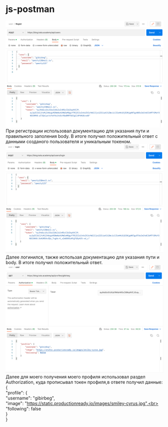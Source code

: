 # js-postman


![Image alt](https://github.com/distant007/js-postman/raw/main/image_2022-09-20_14-44-22.png)
При регистрации использовал документацию для указания пути и правильного заполения body. В итоге получил положительный ответ с данными созданого пользователя и уникальным токеном. 
![Image alt](https://github.com/distant007/js-postman/raw/main/image_2022-09-20_14-45-06.png)
Далее логинился, также использая документацию для указания пути и body. В итоге получил положительный ответ. 
![Image alt](https://github.com/distant007/js-postman/raw/main/image_2022-09-20_14-45-37.png)
Далее для моего получения моего профиля использовал раздел Authorization, куда прописывал токен профиля,в ответе получил данные:
{<br>
    "profile": {<br>
        "username": "gibirbeg",<br>
        "image": "https://static.productionready.io/images/smiley-cyrus.jpg",<br>
        "following": false<br>
    }<br>
}

